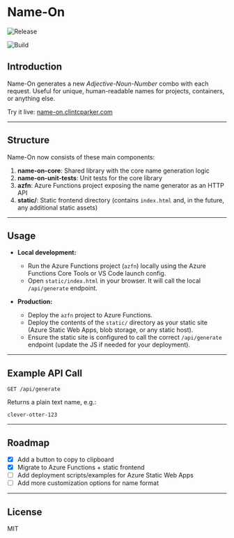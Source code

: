 # Name-On
![Release](https://clintcparker.vsrm.visualstudio.com/_apis/public/Release/badge/5eb5c9e0-ca41-4637-a6a1-1a4c8deda67b/1/1)

![Build](https://clintcparker.visualstudio.com/_apis/public/build/definitions/5eb5c9e0-ca41-4637-a6a1-1a4c8deda67b/7/badge?branchName=master&api-version=5.0-preview.2)

## Introduction

Name-On generates a new _Adjective-Noun-Number_ combo with each request. Useful for unique, human-readable names for projects, containers, or anything else.

Try it live: [name-on.clintcparker.com](https://name-on.clintcparker.com)

---

## Structure

Name-On now consists of these main components:

1. **name-on-core**: Shared library with the core name generation logic
2. **name-on-unit-tests**: Unit tests for the core library
3. **azfn**: Azure Functions project exposing the name generator as an HTTP API
4. **static/**: Static frontend directory (contains `index.html` and, in the future, any additional static assets)

---

## Usage

- **Local development:**
  - Run the Azure Functions project (`azfn`) locally using the Azure Functions Core Tools or VS Code launch config.
  - Open `static/index.html` in your browser. It will call the local `/api/generate` endpoint.

- **Production:**
  - Deploy the `azfn` project to Azure Functions.
  - Deploy the contents of the `static/` directory as your static site (Azure Static Web Apps, blob storage, or any static host).
  - Ensure the static site is configured to call the correct `/api/generate` endpoint (update the JS if needed for your deployment).

---

## Example API Call

```
GET /api/generate
```
Returns a plain text name, e.g.:
```
clever-otter-123
```

---

## Roadmap
- [x] Add a button to copy to clipboard
- [x] Migrate to Azure Functions + static frontend
- [ ] Add deployment scripts/examples for Azure Static Web Apps
- [ ] Add more customization options for name format

---

## License
MIT
